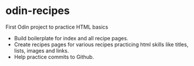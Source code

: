 # odin-recipes
First Odin project to practice HTML basics
* Build boilerplate for index and all recipe pages.
* Create recipes pages for various recipes practicing html skills like
titles, lists, images and links.
* Help practice commits to Github.
